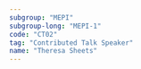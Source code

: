 ```yaml
---
subgroup: "MEPI"
subgroup-long: "MEPI-1"
code: "CT02"
tag: "Contributed Talk Speaker"
name: "Theresa Sheets"
---
```


